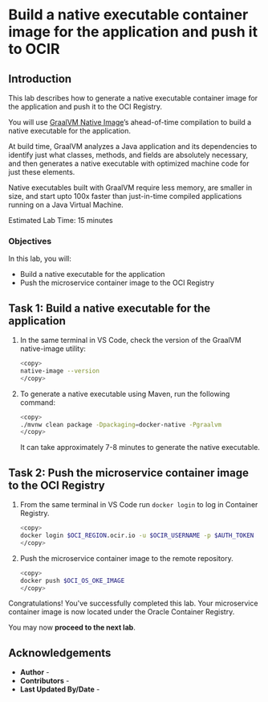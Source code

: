 # Build a native executable container image for the application and push it to OCIR

## Introduction

This lab describes how to generate a native executable container image for the application and push it to the OCI Registry.

You will use [GraalVM Native Image](https://docs.oracle.com/en/graalvm/jdk/17/docs/overview/)’s ahead-of-time compilation to build a native executable for the application.

At build time, GraalVM analyzes a Java application and its dependencies to identify just what classes, methods, and fields are absolutely necessary, and then generates a native executable with optimized machine code for just these elements.

Native executables built with GraalVM require less memory, are smaller in size, and start upto 100x faster than just-in-time compiled applications running on a Java Virtual Machine.

Estimated Lab Time: 15 minutes

### Objectives

In this lab, you will:

* Build a native executable for the application
* Push the microservice container image to the OCI Registry

## Task 1: Build a native executable for the application

1. In the same terminal in VS Code, check the version of the GraalVM native-image utility:

	``` bash
	<copy>
	native-image --version
	</copy>
	```

2. To generate a native executable using Maven, run the following command:

	``` bash
	<copy>
	./mvnw clean package -Dpackaging=docker-native -Pgraalvm
	</copy>
	```

   It can take approximately 7-8 minutes to generate the native executable.

## Task 2: Push the microservice container image to the OCI Registry

1. From the same terminal in VS Code run `docker login` to log in Container Registry.

	``` bash
	<copy>
	docker login $OCI_REGION.ocir.io -u $OCIR_USERNAME -p $AUTH_TOKEN
	</copy>
	```

2. Push the microservice container image to the remote repository.

	``` bash
	<copy>
	docker push $OCI_OS_OKE_IMAGE
	</copy>
	```

Congratulations! You've successfully completed this lab. Your microservice container image is now located under the Oracle Container Registry.

You may now **proceed to the next lab**.

## Acknowledgements

* **Author** - [](var:author)
* **Contributors** - [](var:contributors)
* **Last Updated By/Date** - [](var:last_updated)
